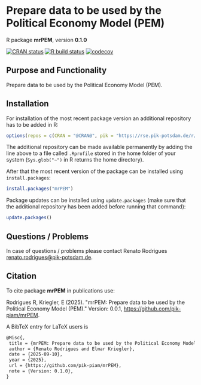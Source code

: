 # Prepare data to be used by the Political Economy Model (PEM)

R package **mrPEM**, version **0.1.0**

[![CRAN status](https://www.r-pkg.org/badges/version/mrPEM)](https://cran.r-project.org/package=mrPEM) [![R build status](https://github.com/pik-piam/mrPEM/workflows/check/badge.svg)](https://github.com/pik-piam/mrPEM/actions) [![codecov](https://codecov.io/gh/pik-piam/mrPEM/branch/master/graph/badge.svg)](https://app.codecov.io/gh/pik-piam/mrPEM) 

## Purpose and Functionality

Prepare data to be used by the Political Economy Model (PEM).


## Installation

For installation of the most recent package version an additional repository has to be added in R:

```r
options(repos = c(CRAN = "@CRAN@", pik = "https://rse.pik-potsdam.de/r/packages"))
```
The additional repository can be made available permanently by adding the line above to a file called `.Rprofile` stored in the home folder of your system (`Sys.glob("~")` in R returns the home directory).

After that the most recent version of the package can be installed using `install.packages`:

```r 
install.packages("mrPEM")
```

Package updates can be installed using `update.packages` (make sure that the additional repository has been added before running that command):

```r 
update.packages()
```

## Questions / Problems

In case of questions / problems please contact Renato Rodrigues <renato.rodrigues@pik-potsdam.de>.

## Citation

To cite package **mrPEM** in publications use:

Rodrigues R, Kriegler, E (2025). "mrPEM: Prepare data to be used by the Political Economy Model (PEM)." Version: 0.0.1, <https://github.com/pik-piam/mrPEM>.


A BibTeX entry for LaTeX users is

 ```latex
@Misc{,
  title = {mrPEM: Prepare data to be used by the Political Economy Model (PEM)},
  author = {Renato Rodrigues and Elmar Kriegler},
  date = {2025-09-10},
  year = {2025},
  url = {https://github.com/pik-piam/mrPEM},
  note = {Version: 0.1.0},
}
```

